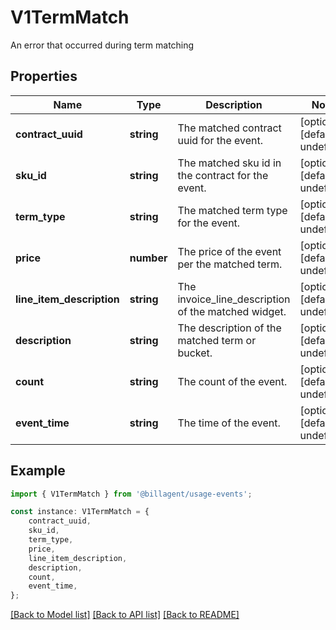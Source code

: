 # V1TermMatch

An error that occurred during term matching

## Properties

Name | Type | Description | Notes
------------ | ------------- | ------------- | -------------
**contract_uuid** | **string** | The matched contract uuid for the event. | [optional] [default to undefined]
**sku_id** | **string** | The matched sku id in the contract for the event. | [optional] [default to undefined]
**term_type** | **string** | The matched term type for the event. | [optional] [default to undefined]
**price** | **number** | The price of the event per the matched term. | [optional] [default to undefined]
**line_item_description** | **string** | The invoice_line_description of the matched widget. | [optional] [default to undefined]
**description** | **string** | The description of the matched term or bucket. | [optional] [default to undefined]
**count** | **string** | The count of the event. | [optional] [default to undefined]
**event_time** | **string** | The time of the event. | [optional] [default to undefined]

## Example

```typescript
import { V1TermMatch } from '@billagent/usage-events';

const instance: V1TermMatch = {
    contract_uuid,
    sku_id,
    term_type,
    price,
    line_item_description,
    description,
    count,
    event_time,
};
```

[[Back to Model list]](../README.md#documentation-for-models) [[Back to API list]](../README.md#documentation-for-api-endpoints) [[Back to README]](../README.md)
